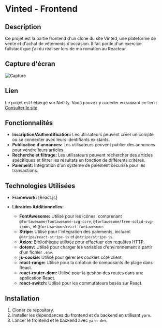 # Vinted - Frontend

## Description

Ce projet est la partie frontend d'un clone du site Vinted, une plateforme de vente et d'achat de vêtements d'occasion. Il fait partie d'un exercice fullstack que j'ai du réaliser lors de ma romation au Reacteur. 

## Capture d'écran 

![Capture](https://github.com/GabrielLRdP/Vinted-frontend/assets/149192169/0c96f393-5530-4cca-839a-7ababa8850e0)

## Lien

Le projet est hébergé sur Netlify. Vous pouvez y accéder en suivant ce lien : [Consulter le site](https://vinted-gab.netlify.app)

## Fonctionnalités

- **Inscription/Authentification:** Les utilisateurs peuvent créer un compte ou se connecter avec leurs identifiants existants.
- **Publication d'annonces:** Les utilisateurs peuvent publier des annonces pour vendre leurs articles.
- **Recherche et filtrage:** Les utilisateurs peuvent rechercher des articles spécifiques et filtrer les résultats en fonction de différents critères.
- **Paiement:** Intégration d'un système de paiement sécurisé pour les transactions.

## Technologies Utilisées

- **Framework:** [React.js]
- **Librairies Additionnelles:**

  - **FontAwesome:** Utilisé pour les icônes, comprenant `@fortawesome/fontawesome-svg-core`, `@fortawesome/free-solid-svg-icons`, et `@fortawesome/react-fontawesome`.
  - **Stripe:** Utilisé pour l'intégration des paiements, incluant `@stripe/react-stripe-js` et `@stripe/stripe-js`.
  - **Axios:** Bibliothèque utilisée pour effectuer des requêtes HTTP.
  - **dotenv:** Utilisé pour charger les variables d'environnement à partir d'un fichier `.env`.
  - **js-cookie:** Utilisé pour gérer les cookies côté client.
  - **react-range:** Utilisé pour la création de composants de plage dans React.
  - **react-router-dom:** Utilisé pour la gestion des routes dans une application React.
  - **react-switch:** Utilisé pour les commutateurs basés sur React.


## Installation

1. Cloner ce repository.
2. Installer les dépendances du frontend et du backend en utilisant `yarn`.
3. Lancer le frontend et le backend avec `yarn dev`.
